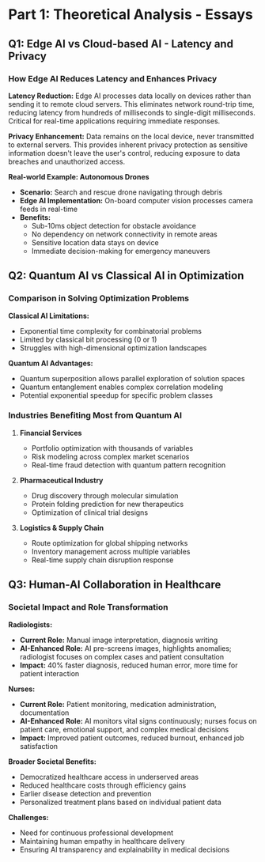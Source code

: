 # Part 1: Theoretical Analysis - Essays

## Q1: Edge AI vs Cloud-based AI - Latency and Privacy

### How Edge AI Reduces Latency and Enhances Privacy

**Latency Reduction:**
Edge AI processes data locally on devices rather than sending it to remote cloud servers. This eliminates network round-trip time, reducing latency from hundreds of milliseconds to single-digit milliseconds. Critical for real-time applications requiring immediate responses.

**Privacy Enhancement:**
Data remains on the local device, never transmitted to external servers. This provides inherent privacy protection as sensitive information doesn't leave the user's control, reducing exposure to data breaches and unauthorized access.

**Real-world Example: Autonomous Drones**
- **Scenario:** Search and rescue drone navigating through debris
- **Edge AI Implementation:** On-board computer vision processes camera feeds in real-time
- **Benefits:**
  - Sub-10ms object detection for obstacle avoidance
  - No dependency on network connectivity in remote areas
  - Sensitive location data stays on device
  - Immediate decision-making for emergency maneuvers

## Q2: Quantum AI vs Classical AI in Optimization

### Comparison in Solving Optimization Problems

**Classical AI Limitations:**
- Exponential time complexity for combinatorial problems
- Limited by classical bit processing (0 or 1)
- Struggles with high-dimensional optimization landscapes

**Quantum AI Advantages:**
- Quantum superposition allows parallel exploration of solution spaces
- Quantum entanglement enables complex correlation modeling
- Potential exponential speedup for specific problem classes

### Industries Benefiting Most from Quantum AI

1. **Financial Services**
   - Portfolio optimization with thousands of variables
   - Risk modeling across complex market scenarios
   - Real-time fraud detection with quantum pattern recognition

2. **Pharmaceutical Industry**
   - Drug discovery through molecular simulation
   - Protein folding prediction for new therapeutics
   - Optimization of clinical trial designs

3. **Logistics & Supply Chain**
   - Route optimization for global shipping networks
   - Inventory management across multiple variables
   - Real-time supply chain disruption response

## Q3: Human-AI Collaboration in Healthcare

### Societal Impact and Role Transformation

**Radiologists:**
- **Current Role:** Manual image interpretation, diagnosis writing
- **AI-Enhanced Role:** AI pre-screens images, highlights anomalies; radiologist focuses on complex cases and patient consultation
- **Impact:** 40% faster diagnosis, reduced human error, more time for patient interaction

**Nurses:**
- **Current Role:** Patient monitoring, medication administration, documentation
- **AI-Enhanced Role:** AI monitors vital signs continuously; nurses focus on patient care, emotional support, and complex medical decisions
- **Impact:** Improved patient outcomes, reduced burnout, enhanced job satisfaction

**Broader Societal Benefits:**
- Democratized healthcare access in underserved areas
- Reduced healthcare costs through efficiency gains
- Earlier disease detection and prevention
- Personalized treatment plans based on individual patient data

**Challenges:**
- Need for continuous professional development
- Maintaining human empathy in healthcare delivery
- Ensuring AI transparency and explainability in medical decisions
